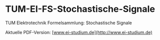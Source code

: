# TUM-EI-FS-Stochastische-Signale
TUM Elektrotechnik Formelsammlung: Stochastische Signale

Aktuelle PDF-Version: [www.ei-studium.de](http://www.ei-studium.de)